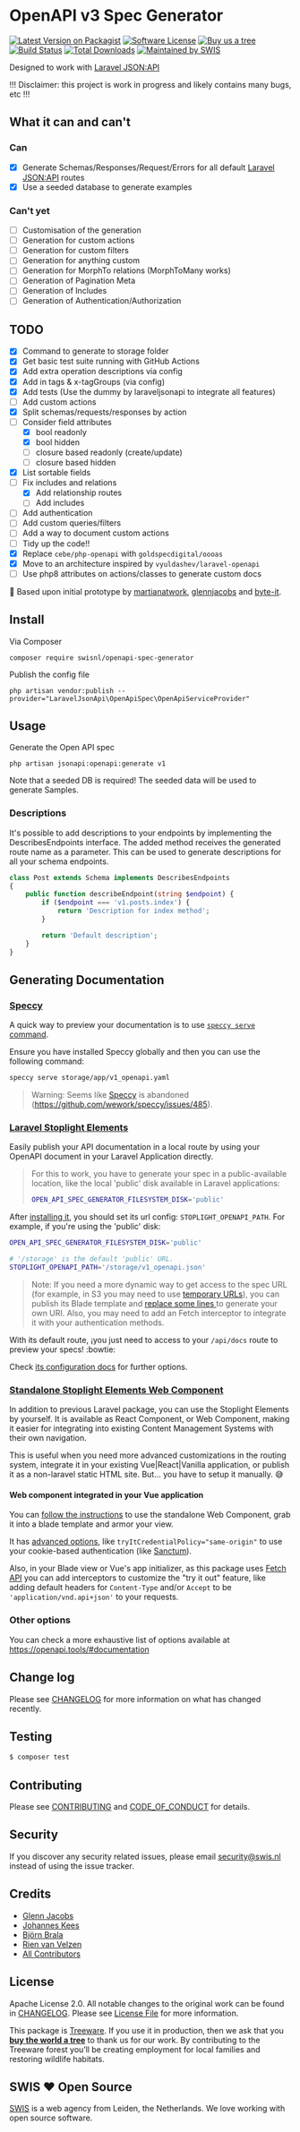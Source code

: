 # OpenAPI v3 Spec Generator

[![Latest Version on Packagist][ico-version]][link-packagist]
[![Software License][ico-license]](LICENSE.md)
[![Buy us a tree][ico-treeware]][link-treeware]
[![Build Status][ico-github-actions]][link-github-actions]
[![Total Downloads][ico-downloads]][link-downloads]
[![Maintained by SWIS][ico-swis]][link-swis]

Designed to work with [Laravel JSON:API](https://laraveljsonapi.io/)

!!! Disclaimer: this project is work in progress and likely contains many bugs, etc !!!

## What it can and can't

### Can

- [x] Generate Schemas/Responses/Request/Errors for all default [Laravel JSON:API](https://laraveljsonapi.io/) routes
- [x] Use a seeded database to generate examples

### Can't yet
- [ ] Customisation of the generation
- [ ] Generation for custom actions
- [ ] Generation for custom filters
- [ ] Generation for anything custom
- [ ] Generation for MorphTo relations (MorphToMany works)
- [ ] Generation of Pagination Meta
- [ ] Generation of Includes
- [ ] Generation of Authentication/Authorization

## TODO

- [x] Command to generate to storage folder
- [x] Get basic test suite running with GitHub Actions
- [x] Add extra operation descriptions via config
- [x] Add in tags & x-tagGroups (via config)
- [x] Add tests (Use the dummy by laraveljsonapi to integrate all features)
- [ ] Add custom actions
- [x] Split schemas/requests/responses by action
- [ ] Consider field attributes
  - [x] bool readonly
  - [x] bool hidden
  - [ ] closure based readonly (create/update)
  - [ ] closure based hidden
- [x] List sortable fields
- [ ] Fix includes and relations
  - [x] Add relationship routes
  - [ ] Add includes
- [ ] Add authentication
- [ ] Add custom queries/filters
- [ ] Add a way to document custom actions
- [ ] Tidy up the code!!
- [x] Replace `cebe/php-openapi` with `goldspecdigital/oooas`
- [x] Move to an architecture inspired by `vyuldashev/laravel-openapi`
- [ ] Use php8 attributes on actions/classes to generate custom docs

🙏 Based upon initial prototype by [martianatwork](https://github.com/martianatwork), [glennjacobs](https://github.com/glennjacobs) and [byte-it](https://github.com/byte-it).

## Install

Via Composer
```
composer require swisnl/openapi-spec-generator
```

Publish the config file

```
php artisan vendor:publish --provider="LaravelJsonApi\OpenApiSpec\OpenApiServiceProvider"
```

## Usage

Generate the Open API spec
```
php artisan jsonapi:openapi:generate v1
```

Note that a seeded DB is required! The seeded data will be used to generate Samples.

### Descriptions

It's possible to add descriptions to your endpoints by implementing the DescribesEndpoints interface. The added method
receives the generated route name as a parameter. This can be used to generate descriptions for all your schema
endpoints.
``` php
class Post extends Schema implements DescribesEndpoints
{
    public function describeEndpoint(string $endpoint) {
        if ($endpoint === 'v1.posts.index') {
            return 'Description for index method';
        }

        return 'Default description';
    }
}
```

## Generating Documentation

### [Speccy](https://github.com/wework/speccy)

A quick way to preview your documentation is to use [`speccy serve` command](https://github.com/wework/speccy#serve-command).

Ensure you have installed Speccy globally and then you can use the following command:

```sh
speccy serve storage/app/v1_openapi.yaml
```

> Warning: Seems like [Speccy](https://speccy.io) is abandoned (https://github.com/wework/speccy/issues/485).

### [Laravel Stoplight Elements](https://github.com/JustSteveKing/laravel-stoplight-elements)

Easily publish your API documentation in a local route by using your OpenAPI document in your Laravel Application directly.

> For this to work, you have to generate your spec in a public-available location, like the local 'public' disk available in Laravel applications:
> ```sh
> OPEN_API_SPEC_GENERATOR_FILESYSTEM_DISK='public'
> ```

After [installing it](https://github.com/JustSteveKing/laravel-stoplight-elements#laravel-stoplight-elements), you should set its url config: `STOPLIGHT_OPENAPI_PATH`. For example, if you're using the 'public' disk:

```sh
OPEN_API_SPEC_GENERATOR_FILESYSTEM_DISK='public'

# '/storage' is the default 'public' URL.
STOPLIGHT_OPENAPI_PATH='/storage/v1_openapi.json' 
```

> Note: If you need a more dynamic way to get access to the spec URL (for example, in S3 you may need to use [temporary URLs](https://laravel.com/docs/filesystem#temporary-urls)), you can publish its Blade template and [replace some lines ](https://github.com/JustSteveKing/laravel-stoplight-elements/blob/2.0.0/resources/views/docs.blade.php#L14) to generate your own URI. Also, you may need to add an Fetch interceptor to integrate it with your authentication methods.

With its default route, ¡you just need to access to your `/api/docs` route to preview your specs! :bowtie:

Check [its configuration docs](https://github.com/JustSteveKing/laravel-stoplight-elements#configuration) for further options.

### [Standalone Stoplight Elements Web Component](https://github.com/stoplightio/elements#web-component)

In addition to previous Laravel package, you can use the Stoplight Elements by yourself. It is available as React Component, or Web Component, making it easier for integrating into existing Content Management Systems with their own navigation.

This is useful when you need more advanced customizations in the routing system, integrate it in your existing Vue|React|Vanilla application, or publish it as a non-laravel static HTML site. But... you have to setup it manually. :sweat_smile:

#### Web component integrated in your Vue application

You can [follow the instructions](https://github.com/stoplightio/elements/blob/main/docs/getting-started/elements/html.md) to use the standalone Web Component, grab it into a blade template and armor your view.

It has [advanced options](https://github.com/stoplightio/elements/blob/main/docs/getting-started/elements/elements-options.md), like `tryItCredentialPolicy="same-origin"` to use your cookie-based authentication (like [Sanctum](https://github.com/laravel/sanctum/)).

Also, in your Blade view or Vue's app initializer, as this package uses [Fetch API](https://developer.mozilla.org/en-US/docs/Web/API/Fetch_API) you can add interceptors to customize the "try it out" feature, like adding default headers for `Content-Type` and/or `Accept` to be `'application/vnd.api+json'` to your requests.

### Other options

You can check a more exhaustive list of options available at https://openapi.tools/#documentation

## Change log

Please see [CHANGELOG](CHANGELOG.md) for more information on what has changed recently.

## Testing

``` bash
$ composer test
```

## Contributing

Please see [CONTRIBUTING](CONTRIBUTING.md) and [CODE_OF_CONDUCT](CODE_OF_CONDUCT.md) for details.

## Security

If you discover any security related issues, please email security@swis.nl instead of using the issue tracker.

## Credits

- [Glenn Jacobs](https://github.com/glennjacobs)
- [Johannes Kees](https://github.com/byte-it)
- [Björn Brala](https://github.com/bbrala)
- [Rien van Velzen](https://github.com/Rockheep)
- [All Contributors][link-contributors]

## License

Apache License 2.0. All notable changes to the original work can be found in [CHANGELOG](CHANGELOG.md). Please see [License File](LICENSE.md) for more information.

This package is [Treeware](https://treeware.earth). If you use it in production, then we ask that you [**buy the world a tree**][link-treeware] to thank us for our work. By contributing to the Treeware forest you’ll be creating employment for local families and restoring wildlife habitats.

## SWIS :heart: Open Source

[SWIS][link-swis] is a web agency from Leiden, the Netherlands. We love working with open source software.

[ico-version]: https://img.shields.io/packagist/v/swisnl/openapi-spec-generator.svg?style=flat-square
[ico-license]: https://img.shields.io/packagist/l/swisnl/openapi-spec-generator?style=flat-square
[ico-treeware]: https://img.shields.io/badge/Treeware-%F0%9F%8C%B3-lightgreen.svg?style=flat-square
[ico-github-actions]: https://img.shields.io/github/actions/workflow/status/swisnl/openapi-spec-generator/tests.yml?label=tests&branch=master&style=flat-square
[ico-downloads]: https://img.shields.io/packagist/dt/swisnl/openapi-spec-generator.svg?style=flat-square
[ico-swis]: https://img.shields.io/badge/%F0%9F%9A%80-maintained%20by%20SWIS-%230737A9.svg?style=flat-square

[link-packagist]: https://packagist.org/packages/swisnl/openapi-spec-generator
[link-github-actions]: https://github.com/swisnl/openapi-spec-generator/actions/workflows/tests.yml
[link-downloads]: https://packagist.org/packages/swisnl/openapi-spec-generator
[link-treeware]: https://plant.treeware.earth/swisnl/openapi-spec-generator
[link-contributors]: ../../contributors
[link-swis]: https://www.swis.nl
